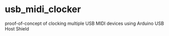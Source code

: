 # usb_midi_clocker

proof-of-concept of clocking multiple USB MIDI devices using Arduino USB Host Shield
